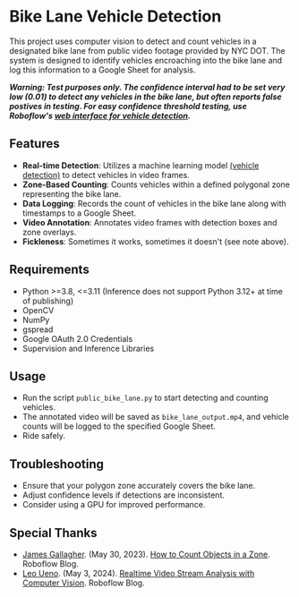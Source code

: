 # Bike Lane Vehicle Detection

This project uses computer vision to detect and count vehicles in a designated bike lane from public video footage provided by NYC DOT. The system is designed to identify vehicles encroaching into the bike lane and log this information to a Google Sheet for analysis.

**_Warning: Test purposes only. The confidence interval had to be set very low (0.01) to detect any vehicles in the bike lane, but often reports false postives in testing. For easy confidence threshold testing, use Roboflow's [web interface for vehicle detection](https://universe.roboflow.com/detection-vehicle-g6pdp/vehicle-detection-vokgr/model/)._**

## Features

- **Real-time Detection**: Utilizes a machine learning model [(vehicle detection)](https://universe.roboflow.com/leo-ueno/vehicle-detection-3mmwj) to detect vehicles in video frames.
- **Zone-Based Counting**: Counts vehicles within a defined polygonal zone representing the bike lane.
- **Data Logging**: Records the count of vehicles in the bike lane along with timestamps to a Google Sheet.
- **Video Annotation**: Annotates video frames with detection boxes and zone overlays.
- **Fickleness**: Sometimes it works, sometimes it doesn't (see note above).

## Requirements

- Python >=3.8, <=3.11 (Inference does not support Python 3.12+ at time of publishing)
- OpenCV
- NumPy
- gspread
- Google OAuth 2.0 Credentials
- Supervision and Inference Libraries

## Usage
- Run the script `public_bike_lane.py` to start detecting and counting vehicles.
- The annotated video will be saved as `bike_lane_output.mp4`, and vehicle counts will be logged to the specified Google Sheet.
- Ride safely.

## Troubleshooting
- Ensure that your polygon zone accurately covers the bike lane.
- Adjust confidence levels if detections are inconsistent.
- Consider using a GPU for improved performance.

## Special Thanks
- [James Gallagher](https://blog.roboflow.com/author/james/). (May 30, 2023). [How to Count Objects in a Zone](https://blog.roboflow.com/how-to-count-objects-in-a-zone/). Roboflow Blog.
- [Leo Ueno](https://blog.roboflow.com/author/leo/). (May 3, 2024). [Realtime Video Stream Analysis with Computer Vision](https://blog.roboflow.com/video-stream-analysis/). Roboflow Blog.
